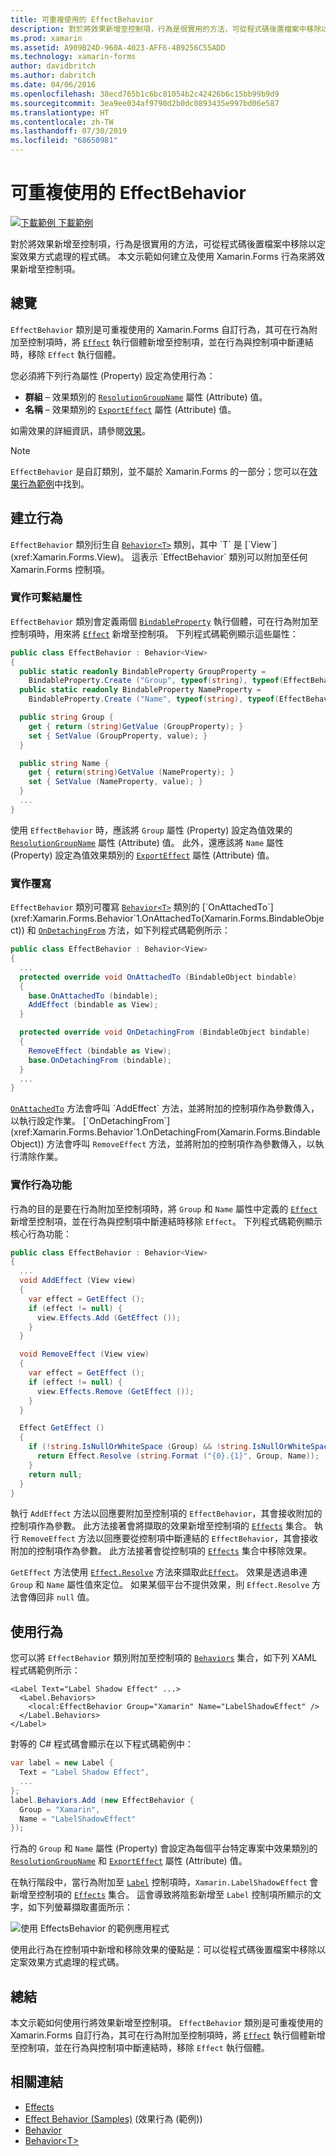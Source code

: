 ```yaml
---
title: 可重複使用的 EffectBehavior
description: 對於將效果新增至控制項，行為是很實用的方法，可從程式碼後置檔案中移除以定案效果方式處理的程式碼。 本文示範如何建立及使用 Xamarin.Forms 行為來將效果新增至控制項。
ms.prod: xamarin
ms.assetid: A909B24D-960A-4023-AFF6-4B9256C55ADD
ms.technology: xamarin-forms
author: davidbritch
ms.author: dabritch
ms.date: 04/06/2016
ms.openlocfilehash: 38ecd765b1c6bc81054b2c42426b6c15bb99b9d9
ms.sourcegitcommit: 3ea9ee034af9790d2b0dc0893435e997bd06e587
ms.translationtype: HT
ms.contentlocale: zh-TW
ms.lasthandoff: 07/30/2019
ms.locfileid: "68650981"
---
```

# <a name="reusable-effectbehavior"></a>可重複使用的 EffectBehavior

[![下載範例](~/media/shared/download.png) 下載範例](https://docs.microsoft.com/samples/xamarin/xamarin-forms-samples/behaviors-effectbehavior)

對於將效果新增至控制項，行為是很實用的方法，可從程式碼後置檔案中移除以定案效果方式處理的程式碼。  本文示範如何建立及使用 Xamarin.Forms 行為來將效果新增至控制項。

## <a name="overview"></a>總覽

`EffectBehavior` 類別是可重複使用的 Xamarin.Forms 自訂行為，其可在行為附加至控制項時，將 [`Effect`](xref:Xamarin.Forms.Effect) 執行個體新增至控制項，並在行為與控制項中斷連結時，移除 `Effect` 執行個體。

您必須將下列行為屬性 (Property) 設定為使用行為：

- **群組** – 效果類別的 [`ResolutionGroupName`](xref:Xamarin.Forms.ResolutionGroupNameAttribute) 屬性 (Attribute) 值。
- **名稱** – 效果類別的 [`ExportEffect`](xref:Xamarin.Forms.ExportEffectAttribute) 屬性 (Attribute) 值。

如需效果的詳細資訊，請參閱[效果](~/xamarin-forms/app-fundamentals/effects/index.md)。

> [!NOTE]
> `EffectBehavior` 是自訂類別，並不屬於 Xamarin.Forms 的一部分；您可以在[效果行為範例](https://docs.microsoft.com/samples/xamarin/xamarin-forms-samples/behaviors-effectbehavior)中找到。

## <a name="creating-the-behavior"></a>建立行為

`EffectBehavior` 類別衍生自 [`Behavior<T>`](xref:Xamarin.Forms.Behavior`1) 類別，其中 `T` 是 [`View`](xref:Xamarin.Forms.View)。 這表示 `EffectBehavior` 類別可以附加至任何 Xamarin.Forms 控制項。

### <a name="implementing-bindable-properties"></a>實作可繫結屬性

`EffectBehavior` 類別會定義兩個 [`BindableProperty`](xref:Xamarin.Forms.BindableProperty) 執行個體，可在行為附加至控制項時，用來將 [`Effect`](xref:Xamarin.Forms.Effect) 新增至控制項。 下列程式碼範例顯示這些屬性：

```csharp
public class EffectBehavior : Behavior<View>
{
  public static readonly BindableProperty GroupProperty =
    BindableProperty.Create ("Group", typeof(string), typeof(EffectBehavior), null);
  public static readonly BindableProperty NameProperty =
    BindableProperty.Create ("Name", typeof(string), typeof(EffectBehavior), null);

  public string Group {
    get { return (string)GetValue (GroupProperty); }
    set { SetValue (GroupProperty, value); }
  }

  public string Name {
    get { return(string)GetValue (NameProperty); }
    set { SetValue (NameProperty, value); }
  }
  ...
}
```

使用 `EffectBehavior` 時，應該將 `Group` 屬性 (Property) 設定為值效果的 [`ResolutionGroupName`](xref:Xamarin.Forms.ResolutionGroupNameAttribute) 屬性 (Attribute) 值。 此外，還應該將 `Name` 屬性 (Property) 設定為值效果類別的 [`ExportEffect`](xref:Xamarin.Forms.ExportEffectAttribute) 屬性 (Attribute) 值。

### <a name="implementing-the-overrides"></a>實作覆寫

`EffectBehavior` 類別可覆寫 [`Behavior<T>`](xref:Xamarin.Forms.Behavior`1) 類別的 [`OnAttachedTo`](xref:Xamarin.Forms.Behavior`1.OnAttachedTo(Xamarin.Forms.BindableObject)) 和 [`OnDetachingFrom`](xref:Xamarin.Forms.Behavior`1.OnDetachingFrom(Xamarin.Forms.BindableObject)) 方法，如下列程式碼範例所示：

```csharp
public class EffectBehavior : Behavior<View>
{
  ...
  protected override void OnAttachedTo (BindableObject bindable)
  {
    base.OnAttachedTo (bindable);
    AddEffect (bindable as View);
  }

  protected override void OnDetachingFrom (BindableObject bindable)
  {
    RemoveEffect (bindable as View);
    base.OnDetachingFrom (bindable);
  }
  ...
}
```

[`OnAttachedTo`](xref:Xamarin.Forms.Behavior`1.OnAttachedTo(Xamarin.Forms.BindableObject)) 方法會呼叫 `AddEffect` 方法，並將附加的控制項作為參數傳入，以執行設定作業。 [`OnDetachingFrom`](xref:Xamarin.Forms.Behavior`1.OnDetachingFrom(Xamarin.Forms.BindableObject)) 方法會呼叫 `RemoveEffect` 方法，並將附加的控制項作為參數傳入，以執行清除作業。

### <a name="implementing-the-behavior-functionality"></a>實作行為功能

行為的目的是要在行為附加至控制項時，將 `Group` 和 `Name` 屬性中定義的 [`Effect`](xref:Xamarin.Forms.Effect) 新增至控制項，並在行為與控制項中斷連結時移除 `Effect`。 下列程式碼範例顯示核心行為功能：

```csharp
public class EffectBehavior : Behavior<View>
{
  ...
  void AddEffect (View view)
  {
    var effect = GetEffect ();
    if (effect != null) {
      view.Effects.Add (GetEffect ());
    }
  }

  void RemoveEffect (View view)
  {
    var effect = GetEffect ();
    if (effect != null) {
      view.Effects.Remove (GetEffect ());
    }
  }

  Effect GetEffect ()
  {
    if (!string.IsNullOrWhiteSpace (Group) && !string.IsNullOrWhiteSpace (Name)) {
      return Effect.Resolve (string.Format ("{0}.{1}", Group, Name));
    }
    return null;
  }
}
```

執行 `AddEffect` 方法以回應要附加至控制項的 `EffectBehavior`，其會接收附加的控制項作為參數。 此方法接著會將擷取的效果新增至控制項的 [`Effects`](xref:Xamarin.Forms.Element.Effects) 集合。 執行 `RemoveEffect` 方法以回應要從控制項中斷連結的 `EffectBehavior`，其會接收附加的控制項作為參數。 此方法接著會從控制項的 [`Effects`](xref:Xamarin.Forms.Element.Effects) 集合中移除效果。

`GetEffect` 方法使用 [`Effect.Resolve`](xref:Xamarin.Forms.Effect.Resolve(System.String)) 方法來擷取此[`Effect`](xref:Xamarin.Forms.Effect)。 效果是透過串連 `Group` 和 `Name` 屬性值來定位。 如果某個平台不提供效果，則 `Effect.Resolve` 方法會傳回非 `null` 值。

## <a name="consuming-the-behavior"></a>使用行為

您可以將 `EffectBehavior` 類別附加至控制項的 [`Behaviors`](xref:Xamarin.Forms.VisualElement.Behaviors) 集合，如下列 XAML 程式碼範例所示：

```xaml
<Label Text="Label Shadow Effect" ...>
  <Label.Behaviors>
    <local:EffectBehavior Group="Xamarin" Name="LabelShadowEffect" />
  </Label.Behaviors>
</Label>
```

對等的 C# 程式碼會顯示在以下程式碼範例中：

```csharp
var label = new Label {
  Text = "Label Shadow Effect",
  ...
};
label.Behaviors.Add (new EffectBehavior {
  Group = "Xamarin",
  Name = "LabelShadowEffect"
});
```

行為的 `Group` 和 `Name` 屬性 (Property) 會設定為每個平台特定專案中效果類別的 [`ResolutionGroupName`](xref:Xamarin.Forms.ResolutionGroupNameAttribute) 和 [`ExportEffect`](xref:Xamarin.Forms.ExportEffectAttribute) 屬性 (Attribute) 值。

在執行階段中，當行為附加至 [`Label`](xref:Xamarin.Forms.Label) 控制項時，`Xamarin.LabelShadowEffect` 會新增至控制項的 [`Effects`](xref:Xamarin.Forms.Element.Effects) 集合。 這會導致將陰影新增至 `Label` 控制項所顯示的文字，如下列螢幕擷取畫面所示：

![](effect-behavior-images/screenshots.png "使用 EffectsBehavior 的範例應用程式")

使用此行為在控制項中新增和移除效果的優點是：可以從程式碼後置檔案中移除以定案效果方式處理的程式碼。

## <a name="summary"></a>總結

本文示範如何使用行將效果新增至控制項。 `EffectBehavior` 類別是可重複使用的 Xamarin.Forms 自訂行為，其可在行為附加至控制項時，將 [`Effect`](xref:Xamarin.Forms.Effect) 執行個體新增至控制項，並在行為與控制項中斷連結時，移除 `Effect` 執行個體。


## <a name="related-links"></a>相關連結

- [Effects](~/xamarin-forms/app-fundamentals/effects/index.md)
- [Effect Behavior (Samples)](https://docs.microsoft.com/samples/xamarin/xamarin-forms-samples/behaviors-effectbehavior) (效果行為 (範例))
- [Behavior](xref:Xamarin.Forms.Behavior)
- [Behavior&lt;T&gt;](xref:Xamarin.Forms.Behavior`1)
